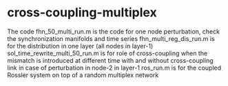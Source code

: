 # cross-coupling-multiplex

The code fhn_50_multi_run.m is the code for one node perturbation, check the synchronization manifolds and time series
fhn_multi_reg_dis_run.m is for the distribution in one layer (all nodes in layer-1)
sol_time_rewrite_multi_50_run.m is for role of cross-coupling when the mismatch is introduced at different time with and without cross-coupling link in case of perturbation in node-2 in layer-1
ros_run.m is for the coupled Rossler system on top of a random multiplex network
